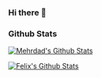 ### Hi there 👋

### Github Stats
[![Mehrdad's Github Stats](https://github-readme-stats.vercel.app/api?username=mehrdad&count_private=true&theme=default&show_icons=true)](https://github.com/mehrdadmoradi001)


[![Felix's Github Stats](https://github-readme-stats.vercel.app/api?username=felangel&count_private=true&theme=default&show_icons=true)](https://github.com/felangel)
